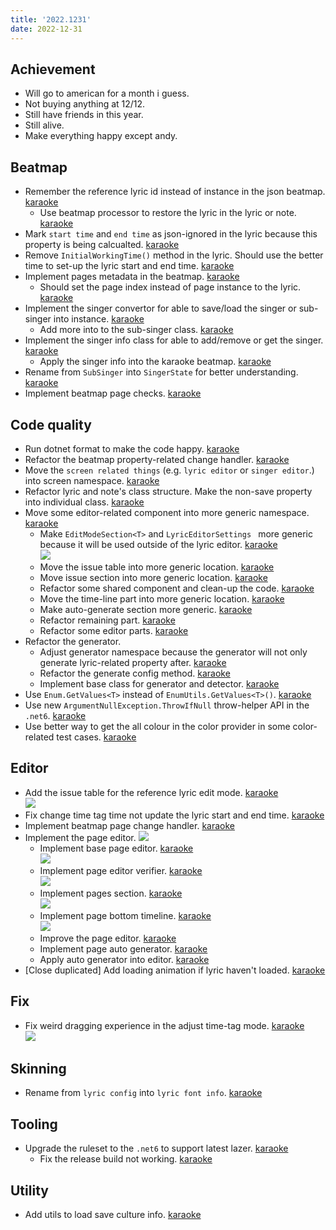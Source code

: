 ```yaml
---
title: '2022.1231'
date: 2022-12-31
---
```


## Achievement
- Will go to american for a month i guess.
- Not buying anything at 12/12.
- Still have friends in this year.
- Still alive.
- Make everything happy except andy.

## Beatmap
- Remember the reference lyric id instead of instance in the json beatmap. [karaoke](#1757@andy840119)
  - Use beatmap processor to restore the lyric in the lyric or note. [karaoke](#1758@andy840119)
- Mark `start time` and `end time` as json-ignored in the lyric because this property is being calcualted. [karaoke](#1761@andy840119)
- Remove `InitialWorkingTime()` method in the lyric. Should use the better time to set-up the lyric start and end time. [karaoke](#1763@andy840119)
- Implement pages metadata in the beatmap. [karaoke](#1768@andy840119)
  - Should set the page index instead of page instance to the lyric. [karaoke](#1770@andy840119)
- Implement the singer convertor for able to save/load the singer or sub-singer into instance. [karaoke](#1771@andy840119)
  - Add more into to the sub-singer class. [karaoke](#1772@andy840119)
- Implement the singer info class for able to add/remove or get the singer. [karaoke](#1774@andy840119)
  - Apply the singer info into the karaoke beatmap. [karaoke](#1775@andy840119)
- Rename from `SubSinger` into `SingerState` for better understanding. [karaoke](#1776@andy840119)
- Implement beatmap page checks. [karaoke](#1780@andy840119)

## Code quality
- Run dotnet format to make the code happy. [karaoke](#1756@andy840119)
- Refactor the beatmap property-related change handler. [karaoke](#1773@andy840119)
- Move the `screen related things` (e.g. `lyric editor` or `singer editor`.) into screen namespace. [karaoke](#1767#1777@andy840119)
- Refactor lyric and note's class structure. Make the non-save property into individual class. [karaoke](#1801@andy840119)
- Move some editor-related component into more generic namespace. [karaoke](#1784@andy840119)
  - Make `EditModeSection<T>` and `LyricEditorSettings ` more generic because it will be used outside of the lyric editor. [karaoke](#1785@andy840119)    
    ![](res/2022-12-31-16-13-12.png)
  - Move the issue table into more generic location. [karaoke](#1787@andy840119)
  - Move issue section into more generic location. [karaoke](#1789#1792@andy840119)
  - Refactor some shared component and clean-up the code. [karaoke](#1790@andy840119)
  - Move the time-line part into more generic location. [karaoke](#1799@andy840119)
  - Make auto-generate section more generic. [karaoke](#1808@andy840119)
  - Refactor remaining part. [karaoke](#1788@andy840119)
  - Refactor some editor parts. [karaoke](#1810@andy840119)
- Refactor the generator.
  - Adjust generator namespace because the generator will not only generate lyric-related property after. [karaoke](#1804@andy840119)
  - Refactor the generate config method. [karaoke](#1807@andy840119)
  - Implement base class for generator and detector. [karaoke](#1809@andy840119)
- Use `Enum.GetValues<T>` instead of `EnumUtils.GetValues<T>()`. [karaoke](#1814@andy840119)
- Use new `ArgumentNullException.ThrowIfNull` throw-helper API in the `.net6`. [karaoke](#1817@andy840119)
- Use better way to get the all colour in the color provider in some color-related test cases. [karaoke](#1818@andy840119)

## Editor
- Add the issue table for the reference lyric edit mode. [karaoke](#1749@andy840119)    
  ![](res/2022-12-31-14-05-13.png)
- Fix change time tag time not update the lyric start and end time. [karaoke](#1762@andy840119)
- Implement beatmap page change handler. [karaoke](#1778@andy840119)
- Implement the page editor.
  ![](res/2022-12-31-16-33-15.png)
  - Implement base page editor. [karaoke](#1786@andy840119)    
    ![](res/2022-12-31-16-15-13.png)
  - Implement page editor verifier. [karaoke](#1793@andy840119)    
    ![](res/2022-12-31-16-18-29.png)
  - Implement pages section. [karaoke](#1797@andy840119)    
    ![](res/2022-12-31-16-18-46.png)
  - Implement page bottom timeline. [karaoke](#1800@andy840119)    
    ![](res/2022-12-31-16-19-58.png)
  - Improve the page editor. [karaoke](#1802@andy840119)
  - Implement page auto generator. [karaoke](#1806@andy840119)
  - Apply auto generator into editor. [karaoke](#1811@andy840119)
- [Close duplicated] Add loading animation if lyric haven't loaded. [karaoke](#938@andy840119)

## Fix
- Fix weird dragging experience in the adjust time-tag mode. [karaoke](#1752#1753@andy840119)    
  ![](res/2022-12-31-14-05-40.png)

## Skinning
- Rename from `lyric config` into `lyric font info`. [karaoke](#1760@andy840119)

## Tooling
- Upgrade the ruleset to the `.net6` to support latest lazer. [karaoke](#1813@andy840119)
  - Fix the release build not working. [karaoke](#1815#1816@andy840119)

## Utility
- Add utils to load save culture info. [karaoke](#1812@andy840119)